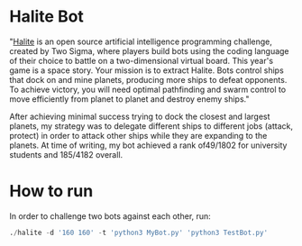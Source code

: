 # Halite Bot
"[Halite](https://halite.io/) is an open source artificial intelligence programming challenge, created by Two Sigma, where players build bots using the coding language of their choice to battle on a two-dimensional virtual board. This year's game is a space story. Your mission is to extract Halite. Bots control ships that dock on and mine planets, producing more ships to defeat opponents. To achieve victory, you will need optimal pathfinding and swarm control to move efficiently from planet to planet and destroy enemy ships."

After achieving minimal success trying to dock the closest and largest planets, my strategy was to delegate different ships to different jobs (attack, protect) in order to attack other ships while they are expanding to the planets. At time of writing, my bot achieved a rank of49/1802 for university students and 185/4182 overall.

# How to run 
In order to challenge two bots against each other, run:
```python
./halite -d '160 160' -t 'python3 MyBot.py' 'python3 TestBot.py'
```


